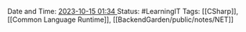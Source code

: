 Date and Time: <u> 2023-10-15 01:34 </u>
Status: #LearningIT
Tags: [[CSharp]], [[Common Language Runtime]], [[BackendGarden/public/notes/NET]]


